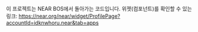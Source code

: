 이 프로젝트는 NEAR BOS에서 돌아가는 코드입니다.
위젯(컴포넌트)를 확인할 수 있는 링크: https://near.org/near/widget/ProfilePage?accountId=idknwhoru.near&tab=apps